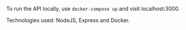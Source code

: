 To run the API locally, use ```docker-compose up``` and visit localhost:3000.

Technologies used: NodeJS, Express and Docker.
